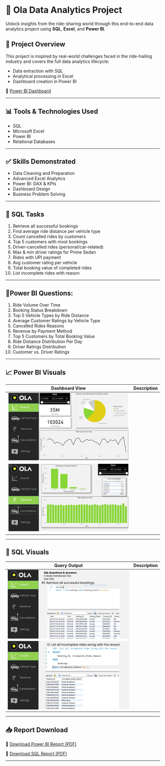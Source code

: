 # 🚗 Ola Data Analytics Project

Unlock insights from the ride-sharing world through this end-to-end data analytics project using **SQL**, **Excel**, and **Power BI**.

## 📌 Project Overview

This project is inspired by real-world challenges faced in the ride-hailing industry and covers the full data analytics lifecycle:
- Data extraction with SQL  
- Analytical processing in Excel  
- Dashboard creation in Power BI

🔗 [Power BI Dashboard](https://app.powerbi.com/view?r=eyJrIjoiYzJhYzAzNzktOTZkZi00YzljLTk0NTItODJmY2UwZWZiNTFiIiwidCI6IjM0NGI0MjVhLTcyZWMtNDE2My05YTE1LWRjODkxY2Q2YmNhYiJ9&pageName=2e958de34c53720d6366)

---

## 📊 Tools & Technologies Used

- SQL  
- Microsoft Excel  
- Power BI  
- Relational Databases

---

## ✅ Skills Demonstrated

- Data Cleaning and Preparation  
- Advanced Excel Analytics  
- Power BI: DAX & KPIs  
- Dashboard Design  
- Business Problem Solving  

---

## 🧩 SQL Tasks

1. Retrieve all successful bookings  
2. Find average ride distance per vehicle type  
3. Count cancelled rides by customers  
4. Top 5 customers with most bookings  
5. Driver-cancelled rides (personal/car-related)  
6. Max & min driver ratings for Prime Sedan  
7. Rides with UPI payment  
8. Avg customer rating per vehicle  
9. Total booking value of completed rides  
10. List incomplete rides with reason  

---

## 🧩Power BI Questions:

1. Ride Volume Over Time
2. Booking Status Breakdown
3. Top 5 Vehicle Types by Ride Distance
4. Average Customer Ratings by Vehicle Type
5. Cancelled Rides Reasons
6. Revenue by Payment Method
7. Top 5 Customers by Total Booking Value
8. Ride Distance Distribution Per Day
9. Driver Ratings Distribution
10. Customer vs. Driver Ratings

---

## 📈 Power BI Visuals

| Dashboard View | Description |
|----------------|-------------|
| ![Dashboard 1](https://github.com/SinghAnshika1/Ola-Data-Analytics-Project/blob/main/Slide1.PNG?raw=true) 
| ![Dashboard 2](https://github.com/SinghAnshika1/Ola-Data-Analytics-Project/blob/main/Slide3.PNG?raw=true) 

---

## 🧮 SQL Visuals

| Query Output | Description |
|----------------|-------------|
| ![SQL Visual 1](https://github.com/SinghAnshika1/Ola-Data-Analytics-Project/blob/main/1.jpg?raw=true) 
| ![SQL Visual 2](https://github.com/SinghAnshika1/Ola-Data-Analytics-Project/blob/main/10.jpg?raw=true) 

---

## 📥 Report Download

📄 [Download Power BI Report (PDF)](https://github.com/SinghAnshika1/Ola-Data-Analytics-Project/blob/main/ola.pdf?raw=true)

📄 [Download SQL Report (PDF)](https://github.com/SinghAnshika1/Ola-Data-Analytics-Project/blob/main/SQL%20Questions%20%26%20Answers%20Create%20Database%20Ola%3B%20Use%20Ola%3B.pdf?raw=true)

---



